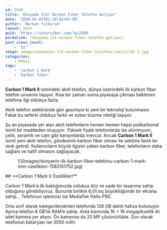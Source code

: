 ```yaml
---
id: 2580
title: 'Dünyada İlk! Karbon Fiber Telefon Geliyor'
date: '2020-03-03T01:30:01+03:00'
author: 'Berkan Yıldırım'
layout: post
guid: 'https://intersiber.com/?p=2580'
permalink: /dunyada-ilk-karbon-fiber-telefon-geliyor/
post_views_count:
    - '52'
image: images/dunyanin-ilk-karbon-fiber-telefonu-tanitildi-1.jpg
categories:
    - Mobil
tags:
    - 'carbon 1 mark'
    - 'karbon fiber'
---
```


**Carbon 1 Mark II** ismindeki akıllı telefon, dünya üzerindeki ilk karbon fiber telefon unvanını taşıyor. Kısa bir zaman sonra piyasaya çıkması beklenen telefona ilgi oldukça fazla.

Akıllı telefon sektöründe gün geçmiyor ki yeni bir teknoloji bulunmasın. Fakat bu seferki oldukça farklı ve ezber bozma niteliği taşıyor.

Şu an piyasada yer alan akıllı telefonların hemen hemen hepsi polikarbonat isimli bir maddeden oluşuyor. Yüksek fiyatlı telefonlarda ise alüminyum, çelik, seramik ve cam gibi karışımlarda mevcut. Ancak **Carbon 1 Mark II** isimli yeni akıllı telefon, gövdesinin karbon fiber olması ile sektöre farklı bir renk getirdi. Kullanıcıların büyük ilgisini çeken karbon fiber, telefonların daha sağlam ve hafif olmasını sağlayacak.

<figure class="wp-block-image size-large">![](images/dunyanin-ilk-karbon-fiber-telefonu-carbon-1-mark-iinin-ozellikleri-1583101752.jpg)</figure>## **Carbon 1 Mark II Özellikleri**

Carbon 1 Mark’a ilk baktığımızda oldukça düz ve sade bir tasarıma sahip olduğunu görebiliyoruz. Bununla birlikte 6,01 inç büyüklüğünde bir ekrana sahip… Telefonun işlemcisi ise MediaTek Helio P90.

Orta sınıf olarak kategorilendirilen telefonda 128 GB dahili hafıza bulunuyor. Ayrıca telefon 8 GB’lık RAM’e sahip. Arka kısmında 16 + 16 megapiksellik iki adet kamera yer alıyor. Ön kamerası da 20 MP çözünürlükte. Son olarak telefonun bataryası ise 3050 mAh.